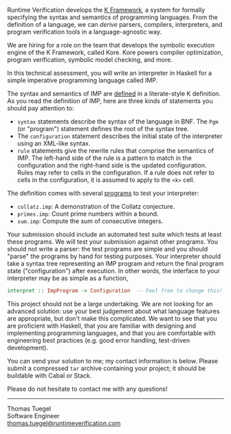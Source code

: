 Runtime Verification develops the [K Framework](https://runtimeverification.com/k/),
a system for formally specifying the syntax and semantics of programming languages.
From the definition of a language, we can _derive_ parsers, compilers, interpreters, and program verification tools in a language-agnostic way.

We are hiring for a role on the team that develops the symbolic execution engine of the K Framework, called Kore.
Kore powers compiler optimization, program verification, symbolic model checking, and more.

In this technical assessment, you will write an interpreter in Haskell for a simple imperative programming language called IMP.

The syntax and semantics of IMP are [defined](https://github.com/kframework/k/blob/aae444d74cfc838b499d7cbb52a49b870baeb27c/k-distribution/pl-tutorial/1_k/2_imp/lesson_5/imp.md) in a literate-style K definition.
As you read the definition of IMP, here are three kinds of statements you should pay attention to:

- `syntax` statements describe the syntax of the language in BNF.
  The `Pgm` (or "program") statement defines the root of the syntax tree.
- The `configuration` statement describes the initial state of the interpreter using an XML-like syntax.
- `rule` statements give the rewrite rules that comprise the semantics of IMP.
  The left-hand side of the rule is a pattern to match in the configuration
  and the right-hand side is the updated configuration.
  Rules may refer to cells in the configuration.
  If a rule does not refer to cells in the configuration, it is assumed to apply to the `<k>` cell.

The definition comes with several [programs](https://github.com/kframework/k/tree/a50909a2ccc426b551aa7f84d7387880b25d1c39/k-distribution/pl-tutorial/1_k/2_imp/lesson_5/tests) to test your interpreter:

- `collatz.imp`: A demonstration of the Collatz conjecture.
- `primes.imp`: Count prime numbers within a bound.
- `sum.imp`: Compute the sum of consecutive integers.

Your submission should include an automated test suite which tests at least these programs.
We will test your submission against other programs.
You should not write a parser: the test programs are simple and you should "parse" the programs by hand for testing purposes.
Your interpreter should take a syntax tree representing an IMP program and return the final program state ("configuration") after execution.
In other words, the interface to your interpreter may be as simple as a function,

```.hs
interpret :: ImpProgram -> Configuration  -- Feel free to change this! Don't be constrained.
```

This project should not be a large undertaking.
We are not looking for an advanced solution:
use your best judgement about what language features are appropriate, but don't make this complicated.
We want to see that you are proficient with Haskell,
that you are familiar with designing and implementing programming languages,
and that you are comfortable with engineering best practices (e.g. good error handling, test-driven development).

You can send your solution to me; my contact information is below.
Please submit a compressed `tar` archive containing your project;
it should be buildable with Cabal or Stack.

Please do not hesitate to contact me with any questions!

---

Thomas Tuegel<br/>
Software Engineer<br/>
<thomas.tuegel@runtimeverification.com><br/>
